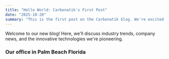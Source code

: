 ```yaml
---
title: "Hello World: Carbonatik's First Post"
date: "2025-10-20"
summary: "This is the first post on the Carbonatik blog. We're excited to share our journey and insights into the world of sustainable mining."
---
```


<script>
    import VideoPlayer from '$lib/components/VideoPlayer.svelte';
</script>

Welcome to our new blog! Here, we'll discuss industry trends, company news, and the innovative technologies we're pioneering.

### Our office in Palm Beach Florida

<VideoPlayer src="/videos/office.mp4" caption="A brief tour of our new office." />